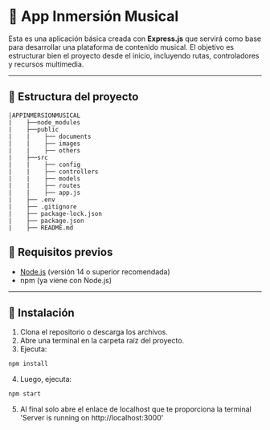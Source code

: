 # 🎵 App Inmersión Musical

Esta es una aplicación básica creada con **Express.js** que servirá como base para desarrollar una plataforma de contenido musical. El objetivo es estructurar bien el proyecto desde el inicio, incluyendo rutas, controladores y recursos multimedia.

---

## 📁 Estructura del proyecto

```
|APPINMERSIONMUSICAL
|    ├──node_modules
|    ├──public
|    |    ├── documents
|    |    ├── images
|    |    ├── others
|    ├──src
|    |    ├── config
|    |    ├── controllers
|    |    ├── models
|    |    ├── routes
|    |    ├── app.js
|    ├── .env
|    ├── .gitignore
|    ├── package-lock.json
|    ├── package.json
|    ├── README.md
```


## 🚀 Requisitos previos

- [Node.js](https://nodejs.org/) (versión 14 o superior recomendada)
- npm (ya viene con Node.js)

---

## 🔧 Instalación

1. Clona el repositorio o descarga los archivos.
2. Abre una terminal en la carpeta raíz del proyecto.
3. Ejecuta:

```bash
npm install
```

4. Luego, ejecuta:

```bash
npm start
```

5. Al final solo abre el enlace de localhost que te proporciona la terminal 'Server is running on http://localhost:3000'



